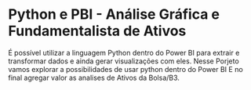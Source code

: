 # **Python e PBI - Análise Gráfica e Fundamentalista de Ativos**
É possível utilizar a linguagem Python dentro do Power BI para extrair e transformar dados e ainda gerar visualizações com eles.
Nesse Porjeto vamos explorar a possibilidades de usar python dentro do Power BI 
E no final agregar valor as analises de Ativos da Bolsa/B3.
